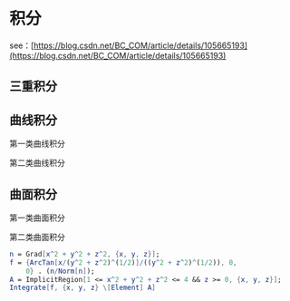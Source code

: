 # 积分
see：[https://blog.csdn.net/BC_COM/article/details/105665193](https://blog.csdn.net/BC_COM/article/details/105665193)
## 三重积分

## 曲线积分
第一类曲线积分

第二类曲线积分

## 曲面积分
第一类曲面积分

第二类曲面积分
```mathematica
n = Grad[x^2 + y^2 + z^2, {x, y, z}];
f = {ArcTan[x/(y^2 + z^2)^(1/2)]/((y^2 + z^2)^(1/2)), 0, 
    0} . (n/Norm[n]);
A = ImplicitRegion[1 <= x^2 + y^2 + z^2 <= 4 && z >= 0, {x, y, z}];
Integrate[f, {x, y, z} \[Element] A]
```